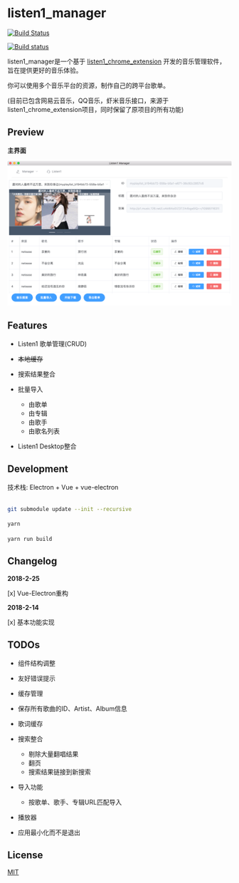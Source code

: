 # listen1_manager

[![Build Status](https://travis-ci.org/NoCLin/listen1_manager.svg?branch=master)](https://travis-ci.org/NoCLin/listen1_manager)

[![Build status](https://ci.appveyor.com/api/projects/status/x6k04nyrim34grfu?svg=true)](https://ci.appveyor.com/project/NoCLin/listen1-manager)

listen1_manager是一个基于 [listen1_chrome_extension](https://github.com/listen1/listen1_chrome_extension) 开发的音乐管理软件，旨在提供更好的音乐体验。

你可以使用多个音乐平台的资源，制作自己的跨平台歌单。



(目前已包含网易云音乐，QQ音乐，虾米音乐接口，来源于listen1_chrome_extension项目，同时保留了原项目的所有功能)

## Preview

**主界面**
 
![main](./screenshots/main.png)

## Features

- Listen1 歌单管理(CRUD)

- ~~本地缓存~~
  
- 搜索结果整合

- 批量导入
    - 由歌单
    - 由专辑
    - 由歌手
    - 由歌名列表
  
- Listen1 Desktop整合

## Development

技术栈: Electron + Vue + vue-electron

```bash

git submodule update --init --recursive

yarn

yarn run build

```

## Changelog

**2018-2-25**

[x] Vue-Electron重构

**2018-2-14**

[x] 基本功能实现

## TODOs


- 组件结构调整

- 友好错误提示

- 缓存管理
 - 保存所有歌曲的ID、Artist、Album信息
 - 歌词缓存
 
- 搜索整合
    - 剔除大量翻唱结果
    - 翻页
    - 搜索结果链接到新搜索
 
- 导入功能    
    - 按歌单、歌手、专辑URL匹配导入
 
- 播放器    
    
- 应用最小化而不是退出

## License

[MIT](LICENSE)




